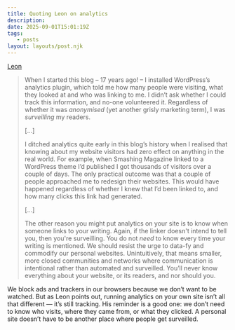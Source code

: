 ```yaml
---
title: Quoting Leon on analytics
description:
date: 2025-09-01T15:01:19Z
tags:
   - posts
layout: layouts/post.njk
---
```


[Leon](https://www.thisdaysportion.com/posts/contra-analytics/)

> When I started this blog – 17 years ago! – I installed WordPress’s analytics plugin, which told me how many people were visiting, what they looked at and who was linking to me. I didn’t ask whether I could track this information, and no-one volunteered it. Regardless of whether it was _anonymised_ (yet another grisly marketing term), I was _surveilling_ my readers.
> 
> […] 
> 
> I ditched analytics quite early in this blog’s history when I realised that knowing about my website visitors had zero effect on anything in the real world. For example, when Smashing Magazine linked to a WordPress theme I’d published I got thousands of visitors over a couple of days. The only practical outcome was that a couple of people approached me to redesign their websites. This would have happened regardless of whether I knew that I’d been linked to, and how many clicks this link had generated.
> 
> […] 
> 
> The other reason you might put analytics on your site is to know when someone links to your writing. Again, if the linker doesn't intend to tell you, then you're surveilling. You do not _need_ to know every time your writing is mentioned. We should resist the urge to data-fy and commodify our personal websites. Unintuitively, that means smaller, more closed communities and networks where communication is intentional rather than automated and surveilled. You’ll never know everything about your website, or its readers, and nor should you.

We block ads and trackers in our browsers because we don’t want to be watched. But as Leon points out, running analytics on your own site isn’t all that different — it’s still tracking. His reminder is a good one: we don’t need to know who visits, where they came from, or what they clicked. A personal site doesn’t have to be another place where people get surveilled.  

